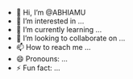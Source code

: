 - 👋 Hi, I’m @ABHIAMU
- 👀 I’m interested in ...
- 🌱 I’m currently learning ...
- 💞️ I’m looking to collaborate on ...
- 📫 How to reach me ...
- 😄 Pronouns: ...
- ⚡ Fun fact: ...

<!---
ABHIAMU/ABHIAMU is a ✨ special ✨ repository because its `README.md` (this file) appears on your GitHub profile.
You can click the Preview link to take a look at your changes.
--->
